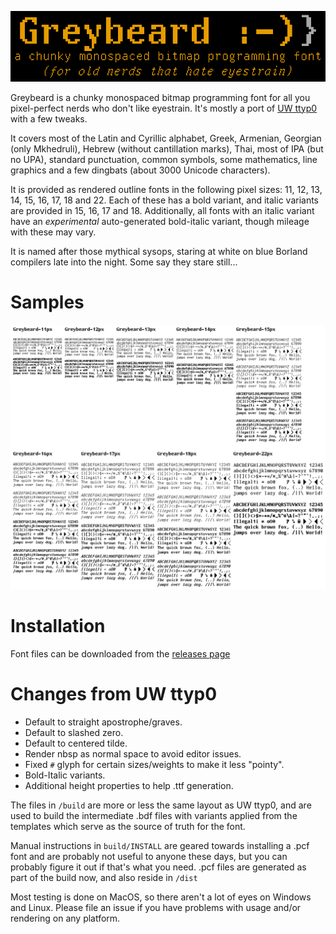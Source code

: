 ![Greybeard](logo.gif)

Greybeard is a chunky monospaced bitmap programming font for all you pixel-perfect nerds who don't like eyestrain. It's mostly a port of [UW ttyp0](http://people.mpi-inf.mpg.de/~uwe/misc/uw-ttyp0/) with a few tweaks.

It covers most of the Latin and Cyrillic alphabet, Greek, Armenian, Georgian (only Mkhedruli), Hebrew (without cantillation marks), Thai, most of IPA (but no UPA), standard punctuation, common symbols, some mathematics, line graphics and a few dingbats (about 3000 Unicode characters).

It is provided as rendered outline fonts in the following pixel sizes: 11, 12, 13, 14, 15, 16, 17, 18 and 22. Each of these has a bold variant, and italic variants are provided in 15, 16, 17 and 18. Additionally, all fonts with an italic variant have an *experimental* auto-generated bold-italic variant, though mileage with these may vary.

It is named after those mythical sysops, staring at white on blue Borland compilers late into the night. Some say they stare still...

# Samples

![Greybeard Samples](greybeard_sample.gif)

# Installation

Font files can be downloaded from the [releases page](https://github.com/flowchartsman/greybeard/releases)

# Changes from UW ttyp0

- Default to straight apostrophe/graves.
- Default to slashed zero.
- Default to centered tilde.
- Render nbsp as normal space to avoid editor issues.
- Fixed `#` glyph for certain sizes/weights to make it less "pointy".
- Bold-Italic variants.
- Additional height properties to help .ttf generation.

The files in `/build` are more or less the same layout as UW ttyp0, and are used to build the intermediate .bdf files with variants applied from the templates which serve as the source of truth for the font.

Manual instructions in `build/INSTALL` are geared towards installing a .pcf font and are probably not useful to anyone these days, but you can probably figure it out if that's what you need. .pcf files are generated as part of the build now, and also reside in `/dist`

Most testing is done on MacOS, so there aren't a lot of eyes on Windows and Linux. Please file an issue if you have problems with usage and/or rendering on any platform.
